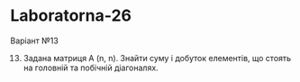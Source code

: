 # Laboratorna-26

Варіант №13

13. Задана матриця А (n, n). Знайти суму і добуток елементів, що стоять на головній та побічній діагоналях.
